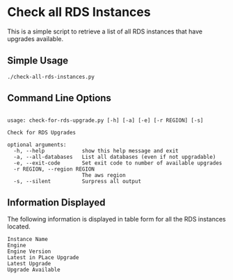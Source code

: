 Check all RDS Instances
=========

This is a simple script to retrieve a list of all RDS instances that have upgrades available.

## Simple Usage

```
./check-all-rds-instances.py
```

## Command Line Options

```

usage: check-for-rds-upgrade.py [-h] [-a] [-e] [-r REGION] [-s]

Check for RDS Upgrades

optional arguments:
  -h, --help            show this help message and exit
  -a, --all-databases   List all databases (even if not upgradable)
  -e, --exit-code       Set exit code to number of available upgrades
  -r REGION, --region REGION
                        The aws region
  -s, --silent          Surpress all output

```

## Information Displayed

The following information is displayed in table form for all the RDS instances located.

```
Instance Name
Engine
Engine Version
Latest in PLace Upgrade
Latest Upgrade
Upgrade Available
```
